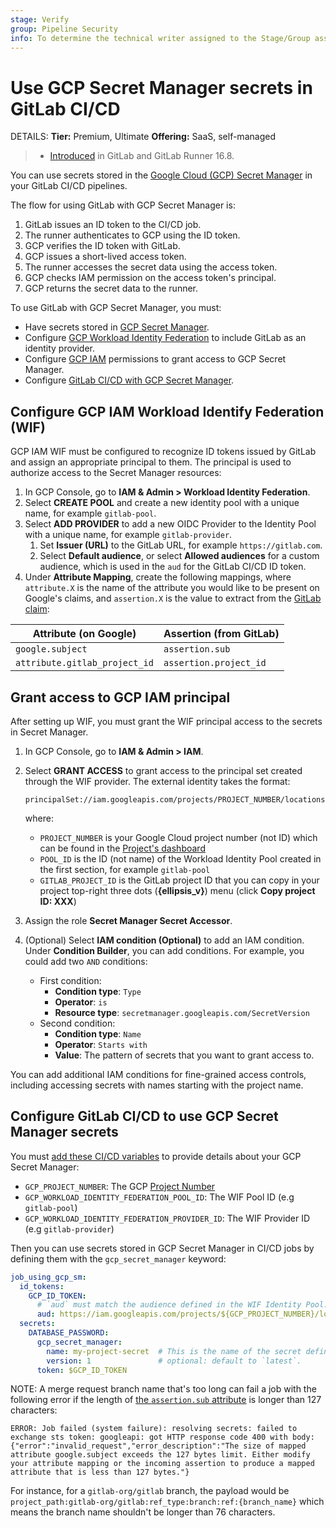 ```yaml
---
stage: Verify
group: Pipeline Security
info: To determine the technical writer assigned to the Stage/Group associated with this page, see https://handbook.gitlab.com/handbook/product/ux/technical-writing/#assignments
---
```


# Use GCP Secret Manager secrets in GitLab CI/CD

DETAILS:
**Tier:** Premium, Ultimate
**Offering:** SaaS, self-managed

> - [Introduced](https://gitlab.com/groups/gitlab-org/-/epics/11739) in GitLab and GitLab Runner 16.8.

You can use secrets stored in the [Google Cloud (GCP) Secret Manager](https://cloud.google.com/security/products/secret-manager)
in your GitLab CI/CD pipelines.

The flow for using GitLab with GCP Secret Manager is:

1. GitLab issues an ID token to the CI/CD job.
1. The runner authenticates to GCP using the ID token.
1. GCP verifies the ID token with GitLab.
1. GCP issues a short-lived access token.
1. The runner accesses the secret data using the access token.
1. GCP checks IAM permission on the access token's principal.
1. GCP returns the secret data to the runner.

To use GitLab with GCP Secret Manager, you must:

- Have secrets stored in [GCP Secret Manager](https://cloud.google.com/security/products/secret-manager).
- Configure [GCP Workload Identity Federation](#configure-gcp-iam-workload-identify-federation-wif) to include GitLab as an identity provider.
- Configure [GCP IAM](#grant-access-to-gcp-iam-principal) permissions to grant access to GCP Secret Manager.
- Configure [GitLab CI/CD with GCP Secret Manager](#configure-gitlab-cicd-to-use-gcp-secret-manager-secrets).

## Configure GCP IAM Workload Identify Federation (WIF)

GCP IAM WIF must be configured to recognize ID tokens issued by GitLab and assign an appropriate principal to them.
The principal is used to authorize access to the Secret Manager resources:

1. In GCP Console, go to **IAM & Admin > Workload Identity Federation**.
1. Select **CREATE POOL** and create a new identity pool with a unique name, for example `gitlab-pool`.
1. Select **ADD PROVIDER** to add a new OIDC Provider to the Identity Pool with a unique name, for example `gitlab-provider`.
   1. Set **Issuer (URL)** to the GitLab URL, for example `https://gitlab.com`.
   1. Select **Default audience**, or select **Allowed audiences** for a custom audience, which is used in the `aud` for the GitLab CI/CD ID token.
1. Under **Attribute Mapping**, create the following mappings, where `attribute.X` is the
  name of the attribute you would like to be present on Google's claims, and `assertion.X`
  is the value to extract from the [GitLab claim](../cloud_services/index.md#how-it-works):

  | Attribute (on Google) | Assertion (from GitLab) |
  | --- | --- |
  | `google.subject` | `assertion.sub` |
  | `attribute.gitlab_project_id` | `assertion.project_id` |

## Grant access to GCP IAM principal

After setting up WIF, you must grant the WIF principal access to the secrets in Secret Manager.

1. In GCP Console, go to **IAM & Admin > IAM**.
1. Select **GRANT ACCESS** to grant access to the principal set created through the WIF provider. The external identity takes the format:

    ```plaintext
    principalSet://iam.googleapis.com/projects/PROJECT_NUMBER/locations/global/workloadIdentityPools/POOL_ID/attribute.gitlab_project_id/GITLAB_PROJECT_ID
    ```

    where:

    - `PROJECT_NUMBER` is your Google Cloud project number (not ID) which can be found in the [Project's dashboard](https://console.cloud.google.com/home/dashboard)
    - `POOL_ID` is the ID (not name) of the Workload Identity Pool created in the first section, for example `gitlab-pool`
    - `GITLAB_PROJECT_ID` is the GitLab project ID that you can copy in your project top-right three dots (**{ellipsis_v}**) menu (click **Copy project ID: XXX**)

1. Assign the role **Secret Manager Secret Accessor**.
1. (Optional) Select **IAM condition (Optional)** to add an IAM condition.
   Under **Condition Builder**, you can add conditions. For example, you could add two `AND` conditions:
   - First condition:
     - **Condition type**: `Type`
     - **Operator**: `is`
     - **Resource type**: `secretmanager.googleapis.com/SecretVersion`
   - Second condition:
     - **Condition type**: `Name`
     - **Operator**: `Starts with`
     - **Value**: The pattern of secrets that you want to grant access to.

You can add additional IAM conditions for fine-grained access controls, including
accessing secrets with names starting with the project name.

## Configure GitLab CI/CD to use GCP Secret Manager secrets

You must [add these CI/CD variables](../variables/index.md#for-a-project) to provide details about your GCP Secret Manager:

- `GCP_PROJECT_NUMBER`: The GCP [Project Number](https://cloud.google.com/resource-manager/docs/creating-managing-projects)
- `GCP_WORKLOAD_IDENTITY_FEDERATION_POOL_ID`: The WIF Pool ID (e.g `gitlab-pool`)
- `GCP_WORKLOAD_IDENTITY_FEDERATION_PROVIDER_ID`: The WIF Provider ID (e.g `gitlab-provider`)

Then you can use secrets stored in GCP Secret Manager in CI/CD jobs by defining them with the `gcp_secret_manager` keyword:

```yaml
job_using_gcp_sm:
  id_tokens:
    GCP_ID_TOKEN:
      # `aud` must match the audience defined in the WIF Identity Pool.
      aud: https://iam.googleapis.com/projects/${GCP_PROJECT_NUMBER}/locations/global/workloadIdentityPools/${GCP_WORKLOAD_IDENTITY_FEDERATION_POOL_ID}/providers/${GCP_WORKLOAD_IDENTITY_FEDERATION_PROVIDER_ID}
  secrets:
    DATABASE_PASSWORD:
      gcp_secret_manager:
        name: my-project-secret  # This is the name of the secret defined in GCP Secret Manager
        version: 1               # optional: default to `latest`.
      token: $GCP_ID_TOKEN
```

NOTE:
A merge request branch name that's too long can fail a job with the following error if the length of [the `assertion.sub` attribute](id_token_authentication.md#token-payload) is longer than 127 characters:

```plaintext
ERROR: Job failed (system failure): resolving secrets: failed to exchange sts token: googleapi: got HTTP response code 400 with body: {"error":"invalid_request","error_description":"The size of mapped attribute google.subject exceeds the 127 bytes limit. Either modify your attribute mapping or the incoming assertion to produce a mapped attribute that is less than 127 bytes."}
```

For instance, for a `gitlab-org/gitlab` branch, the payload would be `project_path:gitlab-org/gitlab:ref_type:branch:ref:{branch_name}` which means the branch name shouldn't be longer than 76 characters. 
